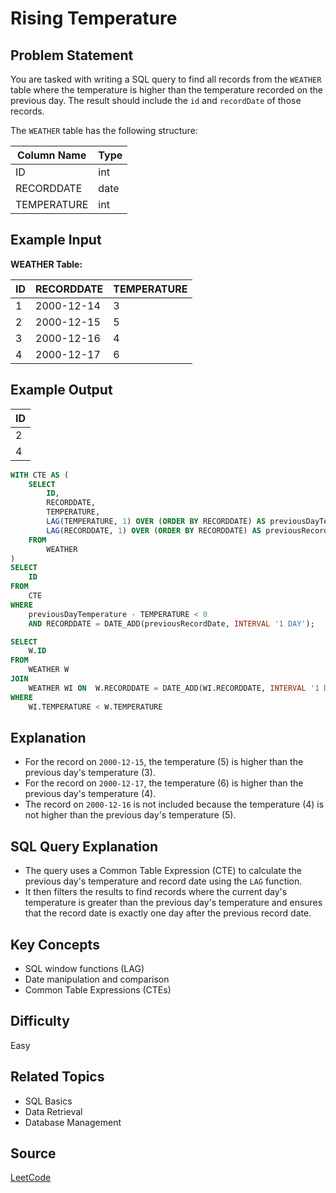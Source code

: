 # Rising Temperature

## Problem Statement
You are tasked with writing a SQL query to find all records from the `WEATHER` table where the temperature is higher than the temperature recorded on the previous day. The result should include the `id` and `recordDate` of those records.

The `WEATHER` table has the following structure:

| Column Name   | Type    |
|---------------|---------|
| ID            | int     |
| RECORDDATE    | date    |
| TEMPERATURE   | int     |

## Example Input
**WEATHER Table:**

| ID | RECORDDATE | TEMPERATURE |
|----|------------|-------------|
| 1  | 2000-12-14 | 3           |
| 2  | 2000-12-15 | 5           |
| 3  | 2000-12-16 | 4           |
| 4  | 2000-12-17 | 6           |

## Example Output
| ID |
|----|
| 2  |
| 4  |

```sql
WITH CTE AS (
    SELECT
        ID,
        RECORDDATE,
        TEMPERATURE,
        LAG(TEMPERATURE, 1) OVER (ORDER BY RECORDDATE) AS previousDayTemperature,
        LAG(RECORDDATE, 1) OVER (ORDER BY RECORDDATE) AS previousRecordDate
    FROM
        WEATHER
)
SELECT
    ID
FROM
    CTE
WHERE
    previousDayTemperature - TEMPERATURE < 0 
    AND RECORDDATE = DATE_ADD(previousRecordDate, INTERVAL '1 DAY');
```
```sql
SELECT
    W.ID
FROM
    WEATHER W
JOIN 
    WEATHER WI ON  W.RECORDDATE = DATE_ADD(WI.RECORDDATE, INTERVAL '1 DAY')
WHERE
    WI.TEMPERATURE < W.TEMPERATURE
```
## Explanation
- For the record on `2000-12-15`, the temperature (5) is higher than the previous day's temperature (3).
- For the record on `2000-12-17`, the temperature (6) is higher than the previous day's temperature (4).
- The record on `2000-12-16` is not included because the temperature (4) is not higher than the previous day's temperature (5).

## SQL Query Explanation
- The query uses a Common Table Expression (CTE) to calculate the previous day's temperature and record date using the `LAG` function.
- It then filters the results to find records where the current day's temperature is greater than the previous day's temperature and ensures that the record date is exactly one day after the previous record date.

## Key Concepts
- SQL window functions (LAG)
- Date manipulation and comparison
- Common Table Expressions (CTEs)

## Difficulty
Easy

## Related Topics
- SQL Basics
- Data Retrieval
- Database Management

## Source
[LeetCode](https://leetcode.com/problems/rising-temperature/description/?envType=study-plan-v2&envId=top-sql-50)
